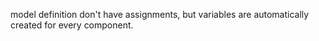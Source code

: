 model definition don't have assignments, but variables are automatically created for every component.
